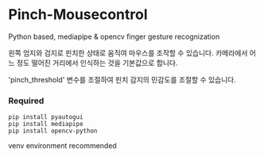 # Pinch-Mousecontrol
Python based, mediapipe &amp; opencv finger gesture recognization

왼쪽 엄지와 검지로 핀치한 상태로 움직여 마우스를 조작할 수 있습니다. 카메라에서 어느 정도 떨어진 거리에서 인식하는 것을 기본값으로 합니다.

'pinch_threshold' 변수를 조절하여 핀치 감지의 민감도를 조절할 수 있습니다.

### Required
```
pip install pyautogui
pip install mediapipe
pip install opencv-python
```
venv environment recommended
